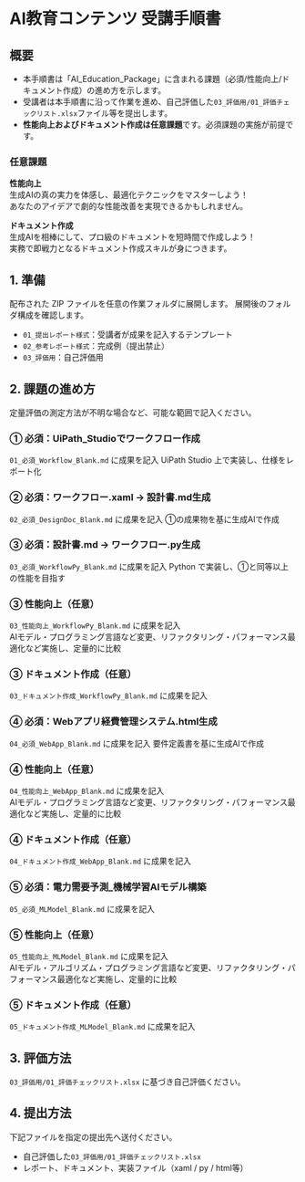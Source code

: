 # AI教育コンテンツ 受講手順書

## 概要

- 本手順書は「AI_Education_Package」に含まれる課題（必須/性能向上/ドキュメント作成）の進め方を示します。
- 受講者は本手順書に沿って作業を進め、自己評価した`03_評価用/01_評価チェックリスト.xlsx`ファイル等を提出します。
- **性能向上およびドキュメント作成は任意課題**です。必須課題の実施が前提です。

### 任意課題

  **性能向上**  
  生成AIの真の実力を体感し、最適化テクニックをマスターしよう！  
  あなたのアイデアで劇的な性能改善を実現できるかもしれません。  
  
  **ドキュメント作成**  
  生成AIを相棒にして、プロ級のドキュメントを短時間で作成しよう！  
  実務で即戦力となるドキュメント作成スキルが身につきます。  


## 1. 準備

  配布された ZIP ファイルを任意の作業フォルダに展開します。
  展開後のフォルダ構成を確認します。
  - `01_提出レポート様式`：受講者が成果を記入するテンプレート
  - `02_参考レポート様式`：完成例（提出禁止）
  - `03_評価用`：自己評価用


## 2. 課題の進め方

  定量評価の測定方法が不明な場合など、可能な範囲で記入ください。

### ① 必須：UiPath_Studioでワークフロー作成

  `01_必須_Workflow_Blank.md` に成果を記入
  UiPath Studio 上で実装し、仕様をレポート化

### ② 必須：ワークフロー.xaml → 設計書.md生成

  `02_必須_DesignDoc_Blank.md` に成果を記入
  ①の成果物を基に生成AIで作成

### ③ 必須：設計書.md → ワークフロー.py生成

  `03_必須_WorkflowPy_Blank.md` に成果を記入
  Python で実装し、①と同等以上の性能を目指す

### ③ 性能向上（任意）

  `03_性能向上_WorkflowPy_Blank.md` に成果を記入  
  AIモデル・プログラミング言語など変更、リファクタリング・パフォーマンス最適化など実施し、定量的に比較

### ③ ドキュメント作成（任意）

  `03_ドキュメント作成_WorkflowPy_Blank.md` に成果を記入

### ④ 必須：Webアプリ経費管理システム.html生成

  `04_必須_WebApp_Blank.md` に成果を記入
  要件定義書を基に生成AIで作成

### ④ 性能向上（任意）

  `04_性能向上_WebApp_Blank.md` に成果を記入  
  AIモデル・プログラミング言語など変更、リファクタリング・パフォーマンス最適化など実施し、定量的に比較

### ④ ドキュメント作成（任意）

  `04_ドキュメント作成_WebApp_Blank.md` に成果を記入

### ⑤ 必須：電力需要予測_機械学習AIモデル構築

  `05_必須_MLModel_Blank.md` に成果を記入

### ⑤ 性能向上（任意）

  `05_性能向上_MLModel_Blank.md` に成果を記入  
  AIモデル・アルゴリズム・プログラミング言語など変更、リファクタリング・パフォーマンス最適化など実施し、定量的に比較

### ⑤ ドキュメント作成（任意）

  `05_ドキュメント作成_MLModel_Blank.md` に成果を記入


## 3. 評価方法

  `03_評価用/01_評価チェックリスト.xlsx` に基づき自己評価ください。


## 4. 提出方法

  下記ファイルを指定の提出先へ送付ください。  
  - 自己評価した`03_評価用/01_評価チェックリスト.xlsx`  
  - レポート、ドキュメント、実装ファイル（xaml / py / html等）  

